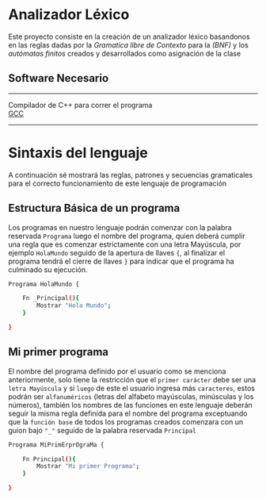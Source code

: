 
# Analizador Léxico

Este proyecto consiste en la creación de un analizador léxico basandonos en las reglas dadas por la *Gramatica libre de Contexto* para la *(BNF)* y los *autómatas finitos* creados y desarrollados como asignación de la clase

## Software Necesario 

- - - 

Compilador de C++ para correr el programa   
[GCC](https://gcc.gnu.org/)

- - -

# Sintaxis del lenguaje
A continuación sé mostrará las reglas, patrones y secuencias gramaticales para el correcto funcionamiento de este lenguaje de programación


## Estructura Básica de un programa
Los programas en nuestro lenguaje podrán comenzar con la palabra reservada `Programa` luego el nombre del programa, quien deberá cumplir una regla que es comenzar estrictamente con una letra Mayúscula, por ejemplo `HolaMundo` seguido de la apertura de llaves `{`, al finalizar el programa tendrá el cierre de llaves `}` para indicar que el programa ha culminado su ejecución.
```bash
Programa HolaMundo {

    Fn _Principal(){
        Mostrar "Hola Mundo";
    }

}
```
## Mi primer programa
El nombre del programa definido por el usuario como se menciona anteriormente, solo tiene la restricción que el `primer carácter` debe ser una `letra Mayúscula` y si `luego` de este el usuario ingresa más `caracteres`, estos podrán ser `alfanuméricos` (letras del alfabeto mayúsculas, minúsculas y los números), también los nombres de las funciones en este lenguaje deberán seguir la misma regla definida para el nombre del programa exceptuando que la `función base` de todos los programas creados comenzara con un guion bajo `"_"` seguido de la palabra reservada `Principal`
```bash
Programa MiPrimErprOgraMa {

    Fn Principal(){
        Mostrar "Mi primer Programa";
    }

}
```